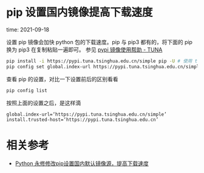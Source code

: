 # pip 设置国内镜像提高下载速度
time: 2021-09-18

设置 pip 镜像会加快 python 包的下载速度。pip 与 pip3 都有的，将下面的 pip 换为 pip3 在复制粘贴一遍即可。
参见 [pypi 镜像使用帮助 - TUNA](https://mirrors.tuna.tsinghua.edu.cn/help/pypi/)

```bash
pip install -i https://pypi.tuna.tsinghua.edu.cn/simple pip -U # 使用 tuna 镜像更新到最新版的 pip，非必须步骤
pip config set global.index-url https://pypi.tuna.tsinghua.edu.cn/simple
```

查看 pip 的设置，对比一下设置前后的区别看看

```bash
pip config list
```

按照上面的设置之后，是这样滴
    
    global.index-url=‘https://pypi.tuna.tsinghua.edu.cn/simple’
    install.trusted-host=‘https://pypi.tuna.tsinghua.edu.cn’
    

# 相关参考

- [Python 永修修改pip设置国内默认镜像源，提高下载速度](https://blog.csdn.net/weixin_43031092/article/details/108690238)
